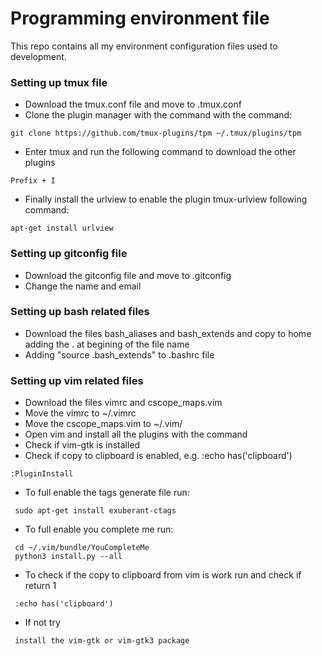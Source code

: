 # Programming environment file

This repo contains all my environment configuration files used to development.

### Setting up tmux file
 * Download the tmux.conf file and move to .tmux.conf
 * Clone the plugin manager with the command with the command:

 ```
 git clone https://github.com/tmux-plugins/tpm ~/.tmux/plugins/tpm
 ```

 * Enter tmux and run the following command to download the other plugins

 ```
 Prefix + I
 ```

 * Finally install the urlview to enable the plugin tmux-urlview following command:

 ```
 apt-get install urlview
 ```

### Setting up gitconfig file
 * Download the gitconfig file and move to .gitconfig
 * Change the name and email

### Setting up bash related files
 * Download the files bash_aliases and bash_extends and copy to home adding the . at begining of the file name
 * Adding "source .bash_extends" to .bashrc file

### Setting up vim related files
 * Download the files vimrc and cscope_maps.vim
 * Move the vimrc to ~/.vimrc
 * Move the cscope_maps.vim to ~/.vim/
 * Open vim and install all the plugins with the command
 * Check if vim-gtk is installed
 * Check if copy to clipboard is enabled, e.g. :echo has('clipboard')
```
:PluginInstall
```
 * To full enable the tags generate file run:
```
 sudo apt-get install exuberant-ctags
```
 * To full enable you complete me run:
```
 cd ~/.vim/bundle/YouCompleteMe
 python3 install.py --all
```
 * To check if the copy to clipboard from vim is work run and check if return 1
```
 :echo has('clipboard') 
```
* If not try
```
 install the vim-gtk or vim-gtk3 package
```
